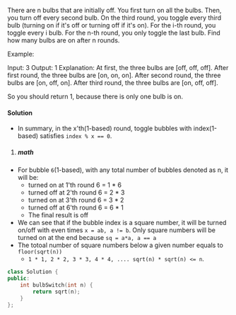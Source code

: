 There are n bulbs that are initially off. You first turn on all the bulbs. Then, you turn off every second bulb. On the third round, you toggle every third bulb (turning on if it's off or turning off if it's on). For the i-th round, you toggle every i bulb. For the n-th round, you only toggle the last bulb. Find how many bulbs are on after n rounds.

Example:

Input: 3
Output: 1 
Explanation: 
At first, the three bulbs are [off, off, off].
After first round, the three bulbs are [on, on, on].
After second round, the three bulbs are [on, off, on].
After third round, the three bulbs are [on, off, off]. 

So you should return 1, because there is only one bulb is on.


#### Solution

- In summary, in the x'th(1-based) round, toggle bubbles with index(1-based) satisfies `index % x == 0`.


1. ##### math

- For bubble `6`(1-based), with any total number of bubbles denoted as n, it will be:
    - turned on at 1'th round 6 = 1 * 6
    - turned off at 2'th round 6 = 2 * 3
    - turned on at 3'th round 6 = 3 * 2
    - turned off at 6'th round 6 = 6 * 1
    - The final result is off
- We can see that if the bubble index is a square number, it will be turned on/off with even times `x = ab, a != b`. Only square numbers will be turned on at the end because `sq = a*a, a == a`
- The totoal number of square numbers below a given number equals to `floor(sqrt(n))`
    - `1 * 1, 2 * 2, 3 * 3, 4 * 4, .... sqrt(n) * sqrt(n) <= n`.

```c++
class Solution {
public:
    int bulbSwitch(int n) {
        return sqrt(n);
    }
};
```
